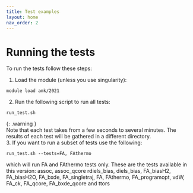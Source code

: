 ```yaml
---
title: Test examples
layout: home
nav_order: 2
---
```



# Running the tests

To run the tests follow these steps:

1. Load the module (unless you use singularity):
```
module load amk/2021
```
2. Run the following script to run all tests:
```
run_test.sh
```
{: .warning }  
Note that each test takes from a few seconds to several minutes. The results of each test will be gathered in a different directory.  
3. If you want to run a subset of tests use the following:  
```
run_test.sh --tests=FA, FAthermo
```
which will run FA and FAthermo tests only. These are the tests available in this version: assoc, assoc_qcore rdiels_bias, diels_bias, FA_biasH2, FA_biasH2O, FA_bxde, FA_singletraj, FA, FAthermo, FA_programopt, vdW, FA_ck, FA_qcore, FA_bxde_qcore and ttors
